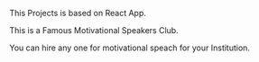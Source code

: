

This Projects is based on React App.



This is a Famous Motivational Speakers Club.



You can hire any one for motivational speach for your Institution.

